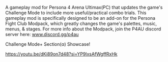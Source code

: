 A gameplay mod for Persona 4 Arena Ultimax(PC) that updates the game's Challenge Mode to include more useful/practical combo trials.
This gameplay mod is specifically designed to be an add-on for the Persona Fight Club Modpack, which greatly changes the game's palettes, music, menus, & stages. For more info about the Modpack, join the P4AU discord server here: www.discord.gg/p4au

Challenge Mode+ Section(α) Showcase!

https://youtu.be/dKi89on7d48?si=YP9lxsAfWgffRxHk
